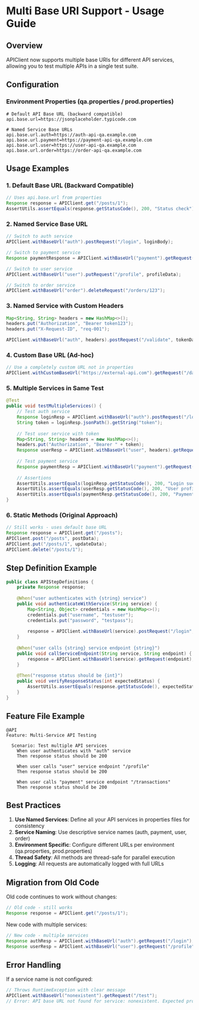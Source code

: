 # Multi Base URI Support - Usage Guide

## Overview
APIClient now supports multiple base URIs for different API services, allowing you to test multiple APIs in a single test suite.

## Configuration

### Environment Properties (qa.properties / prod.properties)

```properties
# Default API Base URL (backward compatible)
api.base.url=https://jsonplaceholder.typicode.com

# Named Service Base URLs
api.base.url.auth=https://auth-api-qa.example.com
api.base.url.payment=https://payment-api-qa.example.com
api.base.url.user=https://user-api-qa.example.com
api.base.url.order=https://order-api-qa.example.com
```

## Usage Examples

### 1. Default Base URL (Backward Compatible)
```java
// Uses api.base.url from properties
Response response = APIClient.get("/posts/1");
AssertUtils.assertEquals(response.getStatusCode(), 200, "Status check");
```

### 2. Named Service Base URL
```java
// Switch to auth service
APIClient.withBaseUrl("auth").postRequest("/login", loginBody);

// Switch to payment service
Response paymentResponse = APIClient.withBaseUrl("payment").getRequest("/transactions");

// Switch to user service
APIClient.withBaseUrl("user").putRequest("/profile", profileData);

// Switch to order service
APIClient.withBaseUrl("order").deleteRequest("/orders/123");
```

### 3. Named Service with Custom Headers
```java
Map<String, String> headers = new HashMap<>();
headers.put("Authorization", "Bearer token123");
headers.put("X-Request-ID", "req-001");

APIClient.withBaseUrl("auth", headers).postRequest("/validate", tokenData);
```

### 4. Custom Base URL (Ad-hoc)
```java
// Use a completely custom URL not in properties
APIClient.withCustomBaseUrl("https://external-api.com").getRequest("/data");
```

### 5. Multiple Services in Same Test
```java
@Test
public void testMultipleServices() {
    // Test auth service
    Response loginResp = APIClient.withBaseUrl("auth").postRequest("/login", credentials);
    String token = loginResp.jsonPath().getString("token");
    
    // Test user service with token
    Map<String, String> headers = new HashMap<>();
    headers.put("Authorization", "Bearer " + token);
    Response userResp = APIClient.withBaseUrl("user", headers).getRequest("/profile");
    
    // Test payment service
    Response paymentResp = APIClient.withBaseUrl("payment").getRequest("/balance");
    
    // Assertions
    AssertUtils.assertEquals(loginResp.getStatusCode(), 200, "Login successful");
    AssertUtils.assertEquals(userResp.getStatusCode(), 200, "User profile retrieved");
    AssertUtils.assertEquals(paymentResp.getStatusCode(), 200, "Payment balance retrieved");
}
```

### 6. Static Methods (Original Approach)
```java
// Still works - uses default base URL
Response response = APIClient.get("/posts");
APIClient.post("/posts", postData);
APIClient.put("/posts/1", updateData);
APIClient.delete("/posts/1");
```

## Step Definition Example

```java
public class APIStepDefinitions {
    private Response response;
    
    @When("user authenticates with {string} service")
    public void authenticateWithService(String service) {
        Map<String, Object> credentials = new HashMap<>();
        credentials.put("username", "testuser");
        credentials.put("password", "testpass");
        
        response = APIClient.withBaseUrl(service).postRequest("/login", credentials);
    }
    
    @When("user calls {string} service endpoint {string}")
    public void callServiceEndpoint(String service, String endpoint) {
        response = APIClient.withBaseUrl(service).getRequest(endpoint);
    }
    
    @Then("response status should be {int}")
    public void verifyResponseStatus(int expectedStatus) {
        AssertUtils.assertEquals(response.getStatusCode(), expectedStatus, "Status code validation");
    }
}
```

## Feature File Example

```gherkin
@API
Feature: Multi-Service API Testing

  Scenario: Test multiple API services
    When user authenticates with "auth" service
    Then response status should be 200
    
    When user calls "user" service endpoint "/profile"
    Then response status should be 200
    
    When user calls "payment" service endpoint "/transactions"
    Then response status should be 200
```

## Best Practices

1. **Use Named Services**: Define all your API services in properties files for consistency
2. **Service Naming**: Use descriptive service names (auth, payment, user, order)
3. **Environment Specific**: Configure different URLs per environment (qa.properties, prod.properties)
4. **Thread Safety**: All methods are thread-safe for parallel execution
5. **Logging**: All requests are automatically logged with full URLs

## Migration from Old Code

Old code continues to work without changes:
```java
// Old code - still works
Response response = APIClient.get("/posts/1");
```

New code with multiple services:
```java
// New code - multiple services
Response authResp = APIClient.withBaseUrl("auth").getRequest("/login");
Response userResp = APIClient.withBaseUrl("user").getRequest("/profile");
```

## Error Handling

If a service name is not configured:
```java
// Throws RuntimeException with clear message
APIClient.withBaseUrl("nonexistent").getRequest("/test");
// Error: API base URL not found for service: nonexistent. Expected property: api.base.url.nonexistent
```
